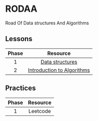 # RODAA
Road Of Data structures And Algorithms



## Lessons

|Phase|Resource|
|:--:|:--:|
|1|[Data structures](https://bit.ly/1NPQ2wQ)|
|2|[Introduction to Algorithms](https://bit.ly/1BEh9DL)|



## Practices

|Phase|Resource|
|:--:|:--:|
|1|Leetcode|

